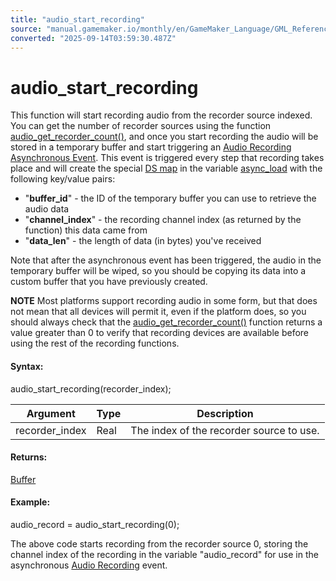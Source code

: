 ```yaml
---
title: "audio_start_recording"
source: "manual.gamemaker.io/monthly/en/GameMaker_Language/GML_Reference/Asset_Management/Audio/Audio_Buffers/audio_start_recording.htm"
converted: "2025-09-14T03:59:30.487Z"
---
```


# audio\_start\_recording

This function will start recording audio from the recorder source indexed. You can get the number of recorder sources using the function [audio\_get\_recorder\_count()](audio_get_recorder_count.md), and once you start recording the audio will be stored in a temporary buffer and start triggering an [Audio Recording Asynchronous Event](../../../../../The_Asset_Editors/Object_Properties/Async_Events/Audio_Recording.md). This event is triggered every step that recording takes place and will create the special [DS map](../../../Data_Structures/DS_Maps/DS_Maps.md) in the variable [async\_load](../../../../GML_Overview/Variables/Builtin_Global_Variables/async_load.md) with the following key/value pairs:

-   "**buffer\_id**" - the ID of the temporary buffer you can use to retrieve the audio data
-   "**channel\_index**" - the recording channel index (as returned by the function) this data came from
-   "**data\_len**" - the length of data (in bytes) you've received

Note that after the asynchronous event has been triggered, the audio in the temporary buffer will be wiped, so you should be copying its data into a custom buffer that you have previously created.

**NOTE** Most platforms support recording audio in some form, but that does not mean that all devices will permit it, even if the platform does, so you should always check that the [audio\_get\_recorder\_count()](audio_get_recorder_count.md) function returns a value greater than 0 to verify that recording devices are available before using the rest of the recording functions.

#### Syntax:

audio\_start\_recording(recorder\_index);

| Argument | Type | Description |
| --- | --- | --- |
| recorder_index | Real | The index of the recorder source to use. |

#### Returns:

[Buffer](../../../Buffers/buffer_create.md)

#### Example:

audio\_record = audio\_start\_recording(0);

The above code starts recording from the recorder source 0, storing the channel index of the recording in the variable "audio\_record" for use in the asynchronous [Audio Recording](../../../../../The_Asset_Editors/Object_Properties/Async_Events/Audio_Recording.md) event.